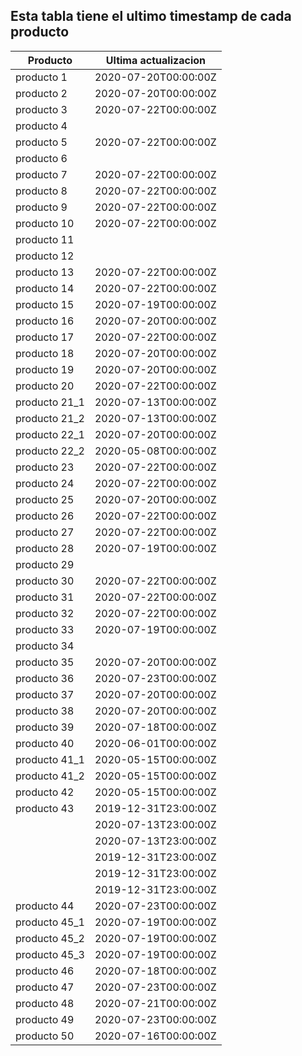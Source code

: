## Esta tabla tiene el ultimo timestamp de cada producto
|Producto|Ultima actualizacion |
|------ |------ |
|producto 1|2020-07-20T00:00:00Z|
|producto 2|2020-07-20T00:00:00Z|
|producto 3|2020-07-22T00:00:00Z|
|producto 4|
|producto 5|2020-07-22T00:00:00Z|
|producto 6|
|producto 7|2020-07-22T00:00:00Z|
|producto 8|2020-07-22T00:00:00Z|
|producto 9|2020-07-22T00:00:00Z|
|producto 10|2020-07-22T00:00:00Z|
|producto 11|
|producto 12|
|producto 13|2020-07-22T00:00:00Z|
|producto 14|2020-07-22T00:00:00Z|
|producto 15|2020-07-19T00:00:00Z|
|producto 16|2020-07-20T00:00:00Z|
|producto 17|2020-07-22T00:00:00Z|
|producto 18|2020-07-20T00:00:00Z|
|producto 19|2020-07-20T00:00:00Z|
|producto 20|2020-07-22T00:00:00Z|
|producto 21_1|2020-07-13T00:00:00Z|
|producto 21_2|2020-07-13T00:00:00Z|
|producto 22_1|2020-07-20T00:00:00Z|
|producto 22_2|2020-05-08T00:00:00Z|
|producto 23|2020-07-22T00:00:00Z|
|producto 24|2020-07-22T00:00:00Z|
|producto 25|2020-07-20T00:00:00Z|
|producto 26|2020-07-22T00:00:00Z|
|producto 27|2020-07-22T00:00:00Z|
|producto 28|2020-07-19T00:00:00Z|
|producto 29|
|producto 30|2020-07-22T00:00:00Z|
|producto 31|2020-07-22T00:00:00Z|
|producto 32|2020-07-22T00:00:00Z|
|producto 33|2020-07-19T00:00:00Z|
|producto 34|
|producto 35|2020-07-20T00:00:00Z|
|producto 36|2020-07-23T00:00:00Z|
|producto 37|2020-07-20T00:00:00Z|
|producto 38|2020-07-20T00:00:00Z|
|producto 39|2020-07-18T00:00:00Z|
|producto 40|2020-06-01T00:00:00Z|
|producto 41_1|2020-05-15T00:00:00Z|
|producto 41_2|2020-05-15T00:00:00Z|
|producto 42|2020-05-15T00:00:00Z|
|producto 43|2019-12-31T23:00:00Z|
| |2020-07-13T23:00:00Z|
| |2020-07-13T23:00:00Z|
| |2019-12-31T23:00:00Z|
| |2019-12-31T23:00:00Z|
| |2019-12-31T23:00:00Z|
|producto 44|2020-07-23T00:00:00Z|
|producto 45_1|2020-07-19T00:00:00Z|
|producto 45_2|2020-07-19T00:00:00Z|
|producto 45_3|2020-07-19T00:00:00Z|
|producto 46|2020-07-18T00:00:00Z|
|producto 47|2020-07-23T00:00:00Z|
|producto 48|2020-07-21T00:00:00Z|
|producto 49|2020-07-23T00:00:00Z|
|producto 50|2020-07-16T00:00:00Z|
